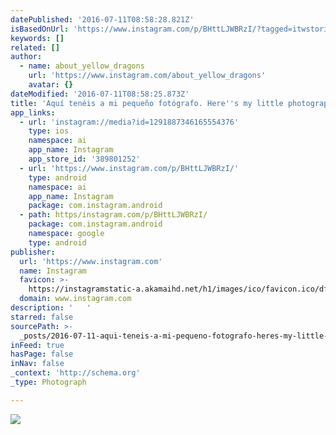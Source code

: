 ```yaml
---
datePublished: '2016-07-11T08:58:28.821Z'
isBasedOnUrl: 'https://www.instagram.com/p/BHttLJWBRzI/?tagged=itwstories'
keywords: []
related: []
author:
  - name: about_yellow_dragons
    url: 'https://www.instagram.com/about_yellow_dragons'
    avatar: {}
dateModified: '2016-07-11T08:58:25.873Z'
title: 'Aquí tenéis a mi pequeño fotógrafo. Here''s my little photographer. '
app_links:
  - url: 'instagram://media?id=1291887346165554376'
    type: ios
    namespace: ai
    app_name: Instagram
    app_store_id: '389801252'
  - url: 'https://www.instagram.com/p/BHttLJWBRzI/'
    type: android
    namespace: ai
    app_name: Instagram
    package: com.instagram.android
  - path: https/instagram.com/p/BHttLJWBRzI/
    package: com.instagram.android
    namespace: google
    type: android
publisher:
  url: 'https://www.instagram.com'
  name: Instagram
  favicon: >-
    https://instagramstatic-a.akamaihd.net/h1/images/ico/favicon.ico/dfa85bb1fd63.ico
  domain: www.instagram.com
description: '   '
starred: false
sourcePath: >-
  _posts/2016-07-11-aqui-teneis-a-mi-pequeno-fotografo-heres-my-little-photogr.md
inFeed: true
hasPage: false
inNav: false
_context: 'http://schema.org'
_type: Photograph

---
```

![   ](https://imgflo.herokuapp.com/graph/vahj1ThiexotieMo/2b18adf2b6d98187287412011c9e09a5/noop.jpg?input=https%3A%2F%2Fscontent.cdninstagram.com%2Ft51.2885-15%2Fs640x640%2Fsh0.08%2Fe35%2F13643733_610293722480830_1582211086_n.jpg%3Fig_cache_key%3DMTI5MTg4NzM0NjE2NTU1NDM3Ng%253D%253D.2)